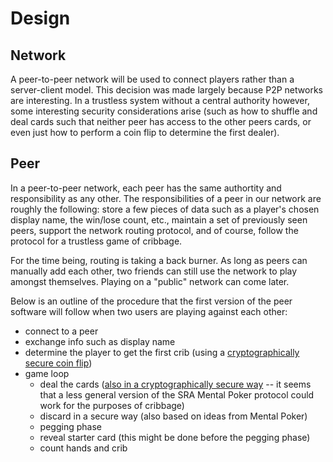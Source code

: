 # Design
## Network
A peer-to-peer network will be used to connect players rather than a server-client model. This decision was made largely because P2P networks are interesting. In a trustless system without a central authority however, some interesting security considerations arise (such as how to shuffle and deal cards such that neither peer has access to the other peers cards, or even just how to perform a coin flip to determine the first dealer).
## Peer
In a peer-to-peer network, each peer has the same authortity and responsibility as any other. The responsibilities of a peer in our network are roughly the following: store a few pieces of data such as a player's chosen display name, the win/lose count, etc., maintain a set of previously seen peers, support the network routing protocol, and of course, follow the protocol for a trustless game of cribbage.

For the time being, routing is taking a back burner. As long as peers can manually add each other, two friends can still use the network to play amongst themselves. Playing on a "public" network can come later.

Below is an outline of the procedure that the first version of the peer software will follow when two users are playing against each other:

* connect to a peer 
* exchange info such as display name
* determine the player to get the first crib (using a [cryptographically secure coin flip](https://en.wikipedia.org/wiki/Coin_flipping#Telecommunications))
* game loop
    * deal the cards ([also in a cryptographically secure way](https://en.wikipedia.org/wiki/Mental_poker) -- it seems that a less general version of the SRA Mental Poker protocol could work for the purposes of cribbage)
	* discard in a secure way (also based on ideas from Mental Poker)
	* pegging phase
	* reveal starter card (this might be done before the pegging phase)
	* count hands and crib